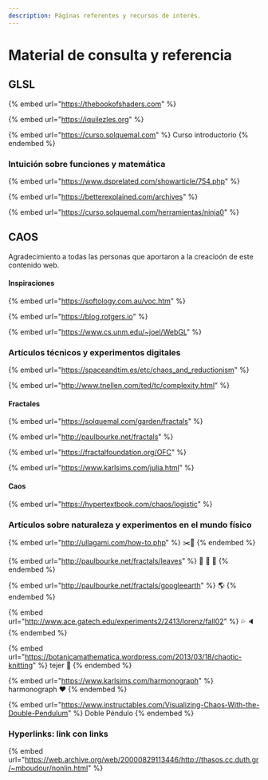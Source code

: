 ```yaml
---
description: Páginas referentes y recursos de interés.
---
```


# Material de consulta y referencia

## GLSL

{% embed url="https://thebookofshaders.com" %}

{% embed url="https://iquilezles.org" %}

{% embed url="https://curso.solquemal.com" %}
Curso introductorio
{% endembed %}

### Intuición  sobre funciones y matemática

{% embed url="https://www.dsprelated.com/showarticle/754.php" %}

{% embed url="https://betterexplained.com/archives" %}

{% embed url="https://curso.solquemal.com/herramientas/ninja0" %}

## CAOS

Agradecimiento a todas las personas que aportaron a la creacioón de este contenido web.

#### Inspiraciones&#x20;

{% embed url="https://softology.com.au/voc.htm" %}

{% embed url="https://blog.rotgers.io" %}

{% embed url="https://www.cs.unm.edu/~joel/WebGL" %}

### Artículos técnicos y experimentos digitales

{% embed url="https://spaceandtim.es/etc/chaos_and_reductionism" %}

{% embed url="http://www.tnellen.com/ted/tc/complexity.html" %}

#### Fractales

{% embed url="https://solquemal.com/garden/fractals" %}

{% embed url="http://paulbourke.net/fractals" %}

{% embed url="https://fractalfoundation.org/OFC" %}

{% embed url="https://www.karlsims.com/julia.html" %}

#### Caos

{% embed url="https://hypertextbook.com/chaos/logistic" %}

### Artículos sobre naturaleza y  experimentos en el mundo físico

{% embed url="http://ullagami.com/how-to.php" %}
✂️📐
{% endembed %}

{% embed url="http://paulbourke.net/fractals/leaves" %}
🍁 🍂  🍃&#x20;
{% endembed %}

{% embed url="http://paulbourke.net/fractals/googleearth" %}
🌎&#x20;
{% endembed %}

{% embed url="http://www.ace.gatech.edu/experiments2/2413/lorenz/fall02" %}
💦 🔈&#x20;
{% endembed %}

{% embed url="https://botanicamathematica.wordpress.com/2013/03/18/chaotic-knitting" %}
tejer 💜&#x20;
{% endembed %}

{% embed url="https://www.karlsims.com/harmonograph" %}
harmonograph  ❤️
{% endembed %}

{% embed url="https://www.instructables.com/Visualizing-Chaos-With-the-Double-Pendulum" %}
Doble Péndulo
{% endembed %}

### Hyperlinks: link con links

{% embed url="https://web.archive.org/web/20000829113446/http://thasos.cc.duth.gr/~mboudour/nonlin.html" %}

